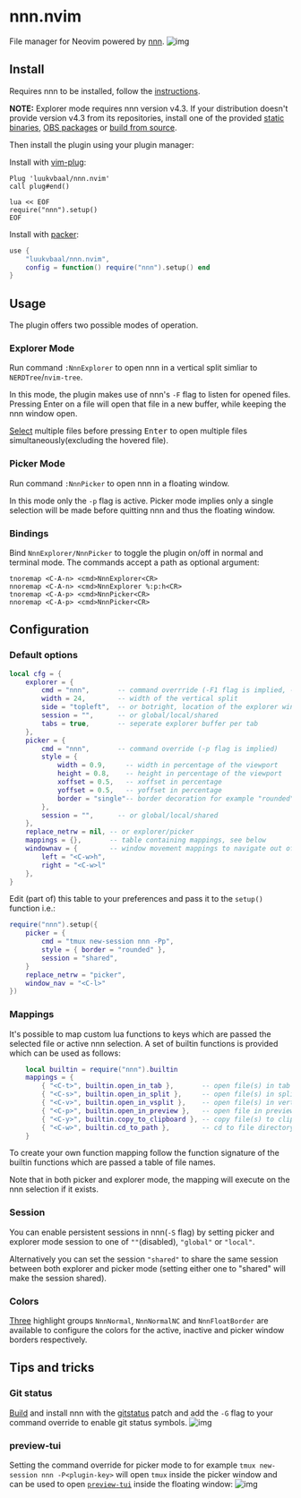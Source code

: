 # nnn.nvim

File manager for Neovim powered by [nnn](https://github.com/jarun/nnn).
![img](https://i.imgur.com/mtpBKUl.png)

## Install

Requires nnn to be installed, follow the [instructions](https://github.com/jarun/nnn/wiki/Usage#installation).

**NOTE:** Explorer mode requires nnn version v4.3.
If your distribution doesn't provide version v4.3 from its repositories, install one of the provided [static binaries](https://github.com/jarun/nnn/releases/tag/v4.3), [OBS packages](https://software.opensuse.org//download.html?project=home%3Astig124%3Annn&package=nnn) or [build from source](https://github.com/jarun/nnn/wiki/Usage#from-source).

Then install the plugin using your plugin manager:

Install with [vim-plug](https://github.com/junegunn/vim-plug):
```vim
Plug 'luukvbaal/nnn.nvim'
call plug#end()

lua << EOF
require("nnn").setup()
EOF
```
Install with [packer](https://github.com/wbthomason/packer.nvim):
```lua
use {
	"luukvbaal/nnn.nvim",
	config = function() require("nnn").setup() end
}
```
## Usage
The plugin offers two possible modes of operation.
### Explorer Mode
Run command `:NnnExplorer` to open nnn in a vertical split simliar to `NERDTree`/`nvim-tree`.

In this mode, the plugin makes use of nnn's `-F` flag to listen for opened files. Pressing <kdb>Enter</kbd> on a file will open that file in a new buffer, while keeping the nnn window open.

[Select](https://github.com/jarun/nnn/wiki/concepts#selection) multiple files before pressing <kbd>Enter</kbd> to open multiple files simultaneously(excluding the hovered file).
### Picker Mode
Run command `:NnnPicker` to open nnn in a floating window.

In this mode only the `-p` flag is active. Picker mode implies only a single selection will be made before quitting nnn and thus the floating window.

### Bindings
Bind `NnnExplorer/NnnPicker` to toggle the plugin on/off in normal and terminal mode. The commands accept a path as optional argument:
```vim
tnoremap <C-A-n> <cmd>NnnExplorer<CR>
nnoremap <C-A-n> <cmd>NnnExplorer %:p:h<CR>
tnoremap <C-A-p> <cmd>NnnPicker<CR>
nnoremap <C-A-p> <cmd>NnnPicker<CR>
```
## Configuration
### Default options
```lua
local cfg = {
	explorer = {
		cmd = "nnn",       -- command overrride (-F1 flag is implied, -a flag is invalid!)
		width = 24,        -- width of the vertical split
		side = "topleft",  -- or botright, location of the explorer window
		session = "",      -- or global/local/shared
		tabs = true,       -- seperate explorer buffer per tab
	},
	picker = {
		cmd = "nnn",       -- command override (-p flag is implied)
		style = {
			width = 0.9,     -- width in percentage of the viewport
			height = 0.8,    -- height in percentage of the viewport
			xoffset = 0.5,   -- xoffset in percentage
			yoffset = 0.5,   -- yoffset in percentage
			border = "single"-- border decoration for example "rounded"(:h nvim_open_win)
		},
		session = "",      -- or global/local/shared
	},
	replace_netrw = nil, -- or explorer/picker
	mappings = {},       -- table containing mappings, see below
	windownav = {        -- window movement mappings to navigate out of nnn
		left = "<C-w>h",
		right = "<C-w>l"
	},
}
```
Edit (part of) this table to your preferences and pass it to the `setup()` function i.e.:
```lua
require("nnn").setup({
	picker = {
		cmd = "tmux new-session nnn -Pp",
		style = { border = "rounded" },
		session = "shared",
	}
	replace_netrw = "picker",
	window_nav = "<C-l>"
})
```

### Mappings
It's possible to map custom lua functions to keys which are passed the selected file or active nnn selection.
A set of builtin functions is provided which can be used as follows:
```lua
	local builtin = require("nnn").builtin	
	mappings = {
		{ "<C-t>", builtin.open_in_tab },       -- open file(s) in tab
		{ "<C-s>", builtin.open_in_split },     -- open file(s) in split
		{ "<C-v>", builtin.open_in_vsplit },    -- open file(s) in vertical split
		{ "<C-p>", builtin.open_in_preview },   -- open file in preview split keeping nnn focused
		{ "<C-y>", builtin.copy_to_clipboard }, -- copy file(s) to clipboard
		{ "<C-w>", builtin.cd_to_path },        -- cd to file directory
	}
```
To create your own function mapping follow the function signature of the builtin functions which are passed a table of file names.

Note that in both picker and explorer mode, the mapping will execute on the nnn selection if it exists.

### Session
You can enable persistent sessions in nnn(`-S` flag) by setting picker and explorer mode session to one of `""`(disabled), `"global"` or `"local"`.

Alternatively you can set the session `"shared"` to share the same session between both explorer and picker mode (setting either one to "shared" will make the session shared).

### Colors
[Three](Three) highlight groups `NnnNormal`, `NnnNormalNC` and `NnnFloatBorder` are available to configure the colors for the active, inactive and picker window borders respectively.
## Tips and tricks
### Git status
[Build](https://github.com/jarun/nnn/tree/master/patches#list-of-patches) and install nnn with the [gitstatus](https://github.com/jarun/nnn/blob/master/patches/gitstatus/mainline.diff) patch and add the `-G` flag to your command override to enable git status symbols.
![img](https://i.imgur.com/LLd8Oq5.png)
### preview-tui
Setting the command override for picker mode to for example `tmux new-session nnn -P<plugin-key>` will open `tmux` inside the picker window and can be used to open [`preview-tui`](https://github.com/jarun/nnn/blob/master/plugins/preview-tui) inside the floating window:
![img](https://i.imgur.com/OhfK12S.gif)
